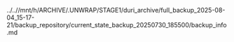 ../..//mnt/h/ARCHIVE/.UNWRAP/STAGE1/duri_archive/full_backup_2025-08-04_15-17-21/backup_repository/current_state_backup_20250730_185500/backup_info.md